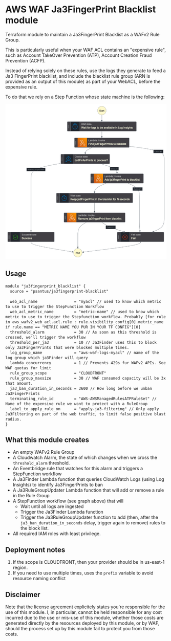 # AWS WAF Ja3FingerPrint Blacklist module

Terraform module to maintain a Ja3FingerPrint Blacklist as a WAFv2 Rule Group.

This is particularly useful when your WAF ACL contains an "expensive rule", such as Account TakeOver Prevention (ATP),
Account Creation Fraud Prevention (ACFP). 

Instead of relying solely on these rules, use the logs they generate to feed a Ja3 FingerPrint blacklist, and include 
the blacklist rule group (ARN is provided as an output of this module) as part of your WebACL, before the expensive rule. 

To do that we rely on a Step Function whose state machine is the following:

![StepFunction state machine graph](./stepfunctions-graph.png)

## Usage

```hcl
module "ja3fingerprint_blacklist" {
  source = "psantus/ja3fingerprint-blacklist"

  web_acl_name                = "myacl" // used to know which metric to use to trigger the StepFunction Workflow
  web_acl_metric_name         = "metric-name" // used to know which metric to use to trigger the Stepfunction workflow. Probably [for rule in aws_wafv2_web_acl.acl.rule : rule.visibility_config[0].metric_name if rule.name == "METRIC NAME YOU PUR IN YOUR TF CONFIG"][0]
  threshold_alarm             = 30 // As soon as this threshold is crossed, we'll trigger the workflow
  threshold_per_ja3           = 10 // Ja3Finder uses this to block only Ja3FingerPrints that were blocked multiple times.
  log_group_name              = "aws-waf-logs-myacl" // name of the log group which ja3Finder will query
  lambda_concurrency          = 1 // Prevents 429s fur WAFv2 APIs. See WAF quotas for limit 
  rule_group_scope            = "CLOUDFRONT"
  rule_group_maxsize          = 30 // WAF consumed capacity will be 3x that amount. 
  ja3_ban_duration_in_seconds = 3600 // How long before we unban Ja3FingerPrints
  terminating_rule_id         = "AWS-AWSManagedRulesATPRuleSet" // Name of the expensive rule we want to protect with a RuleGroup
  label_to_apply_rule_on      = "apply-ja3-filtering" // Only apply Ja3Filtering on part of the web traffic, to limit false positive blast radius.
}
```

## What this module creates

* An empty WAFv2 Rule Group
* A Cloudwatch Alarm, the state of which changes when we cross the `threshold_alarm` threshold.
* An Eventbridge rule that watches for this alarm and triggers a StepFunction workflow
* A Ja3Finder Lambda function that queries CloudWatch Logs (using Log Insights) to identify Ja3FingerPrints to ban
* A Ja3RuleGroupUpdater Lambda function that will add or remove a rule in the Rule Group
* A StepFunction workflow (see graph above) that will
  * Wait until all logs are ingested
  * Trigger the Ja3Finder Lambda function
  * Trigger the Ja3RuleGroupUpdater function to add (then, after the `ja3_ban_duration_in_seconds` delay, trigger again to remove) rules to the block list.
* All required IAM roles with least privilege.

## Deployment notes

1. If the scope is CLOUDFRONT, then your provider should be in us-east-1 region.
2. If you need to use multiple times, uses the `prefix` variable to avoid resource naming conflict

## Disclaimer

Note that the license agreement explicitely states you're responsible for the use of this module. I, in particular, 
cannot be held responsible for any cost incurred due to the use or mis-use of this module, whether those costs are 
generated directly by the resources deployed by this module, or by WAF, should the process set up by this module fail
to protect you from those costs.